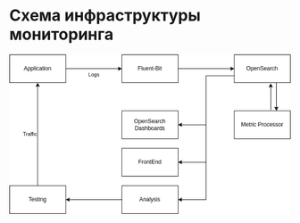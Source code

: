 # Схема инфраструктуры мониторинга

![Monitoring](../../resources/M2L2-infrastructure-Monitoring.drawio.png)
